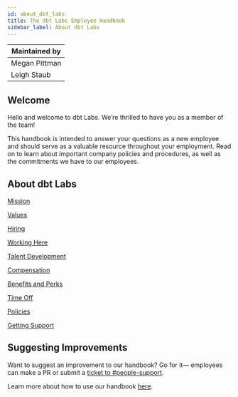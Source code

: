 ```yaml
---
id: about_dbt_labs
title: The dbt Labs Employee Handbook
sidebar_label: About dbt Labs
---
```


| Maintained by |
|---|
| Megan Pittman |
| Leigh Staub |

## Welcome
Hello and welcome to dbt Labs. We’re thrilled to have you as a member of the team!

This handbook is intended to answer your questions as a new employee and should serve as a valuable resource throughout your employment. Read on to learn about important company policies and procedures, as well as the commitments we have to our employees.

## About dbt Labs
[Mission](mission.md) 

[Values](values.md)

[Hiring](hiring.md)

[Working Here](working_here.md)

[Talent Development](talent_development.md)

[Compensation](compensation.md)

[Benefits and Perks](benefits.md)

[Time Off](time_off.md)

[Policies](policies.md)

[Getting Support](getting_support.md)

## Suggesting Improvements
Want to suggest an improvement to our handbook? Go for it— employees can make a PR or submit a [ticket to #people-support](https://www.notion.so/dbtlabs/How-to-Ask-a-People-Question-a17443c3b92346b185ca4b4c266497df?pvs=4). 

Learn more about how to use our handbook [here](https://www.notion.so/dbtlabs/Employee-Handbook-Overview-f0b1099a6e864853915deff0eae4013e?pvs=4).
